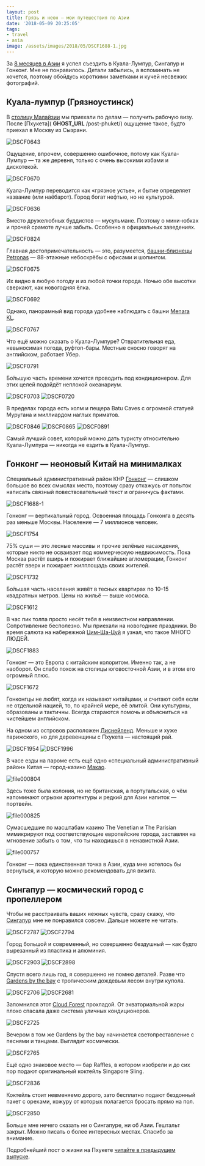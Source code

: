 ```yaml
---
layout: post
title: Грязь и неон — мои путешествия по Азии
date: '2018-05-09 20:25:05'
tags:
- travel
- asia
image: /assets/images/2018/05/DSCF1688-1.jpg
---
```


За [8 месяцев в Азии](/ru/blog/post-phuket/) я успел съездить в Куала-Лумпур, Сингапур и Гонконг. Мне не понравилось. Детали забылись, а вспоминать не хочется, поэтому обойдусь короткими заметками и кучей несвежих фотографий.

## Куала-лумпур (Грязноустинск)

В [столицу Малайзии](https://ru.wikipedia.org/wiki/%D0%9A%D1%83%D0%B0%D0%BB%D0%B0-%D0%9B%D1%83%D0%BC%D0%BF%D1%83%D1%80) мы приехали по делам — получить рабочую визу. После [Пхукета]( __GHOST_URL__ /post-phuket/) ощущение такое, будто приехал в Москву из Сызрани.

![DSCF0643](/assets/images/2018/05/DSCF0643.jpg)

Ощущение, впрочем, совершенно ошибочное, потому как Куала-Лумпур — та же деревня, только с очень высокими избами и дискотекой.

![DSCF0670](/assets/images/2018/05/DSCF0670.jpg)

Куала-Лумпур переводится как «грязное устье», и бытие определяет название (или наёбарот). Город богат нефтью, но не культурой.

![DSCF0636](/assets/images/2018/05/DSCF0636.jpg)

Вместо дружелюбных буддистов — мусульмане. Поэтому о мини-юбках и прочей срамоте лучше забыть. Особенно в официальных заведениях.

![DSCF0824](/assets/images/2018/05/DSCF0824.jpg)

Главная достопримечательность — это, разумеется, [башни-близнецы Petronas](https://ru.wikipedia.org/wiki/%D0%91%D0%B0%D1%88%D0%BD%D0%B8_%D0%9F%D0%B5%D1%82%D1%80%D0%BE%D0%BD%D0%B0%D1%81) — 88-этажные небоскрёбы с офисами и шопингом.

![DSCF0675](/assets/images/2018/05/DSCF0675.jpg)

Их видно в любую погоду и из любой точки города. Ночью обе высотки сверкают, как новогодняя ёлка.

![DSCF0692](/assets/images/2018/05/DSCF0692.jpg)

Однако, панорамный вид города удобнее наблюдать с башни [Menara KL](https://ru.wikipedia.org/wiki/%D0%9C%D0%B5%D0%BD%D0%B0%D1%80%D0%B0_%D0%9A%D1%83%D0%B0%D0%BB%D0%B0-%D0%9B%D1%83%D0%BC%D0%BF%D1%83%D1%80).

![DSCF0767](/assets/images/2018/05/DSCF0767.jpg)

Что ещё можно сказать о Куала-Лумпуре? Отвратительная еда, невыносимая погода, руфтоп-бары. Местные сносно говорят на английском, работает Убер.

![DSCF0791](/assets/images/2018/05/DSCF0791.jpg)

Бо́льшую часть времени хочется проводить под кондиционером. Для этих целей подойдёт неплохой океанариум.

![DSCF0703](/assets/images/2018/05/DSCF0703.jpg)
![DSCF0720](/assets/images/2018/05/DSCF0720.jpg)

В пределах города есть холм и пещера Batu Caves с огромной статуей Муругана и миллиардом наглых приматов.

![DSCF0846](/assets/images/2018/05/DSCF0846.jpg)
![DSCF0865](/assets/images/2018/05/DSCF0865.jpg)
![DSCF0891](/assets/images/2018/05/DSCF0891.jpg)

Самый лучший совет, который можно дать туристу относительно Куала-Лумпура — никогда не ездить в Куала-Лумпур.

## Гонконг — неоновый Китай на минималках

Специальный административный район КНР [Гонконг](https://ru.wikipedia.org/wiki/%D0%93%D0%BE%D0%BD%D0%BA%D0%BE%D0%BD%D0%B3) — слишком большое во всех смыслах место, поэтому сразу откажусь от попыток написать связный повествовательный текст и ограничусь фактами.

![DSCF1688-1](/assets/images/2018/05/DSCF1688-1.jpg)

Гонконг — вертикальный город. Освоенная площадь Гонконга в десять раз меньше Москвы. Население — 7 миллионов человек.

![DSCF1754](/assets/images/2018/05/DSCF1754.jpg)

75% суши — это лесные массивы и прочие зелёные насаждения, которые никто не осваивает под коммерческую недвижимость. Пока Москва растёт вширь и пожирает ближайшие агломерации, Гонконг растёт вверх и пожирает жилплощадь своих жителей.

![DSCF1732](/assets/images/2018/05/DSCF1732.jpg)

Бо́льшая часть населения живёт в тесных квартирах по 10–15 квадратных метров. Цены на жильё — выше космоса.

![DSCF1612](/assets/images/2018/05/DSCF1612.jpg)

В час пик толпа просто несёт тебя в неизвестном направлении. Сопротивление бесполезно. Мы приехали на новогодние праздники. Во время салюта на набережной [Цим-Ша-Цуй](https://ru.wikipedia.org/wiki/%D0%A7%D0%B8%D0%BC%D1%81%D0%B0%D1%87%D1%91%D0%B9) я узнал, что такое МНОГО ЛЮДЕЙ.

![DSCF1883](/assets/images/2018/05/DSCF1883.jpg)

Гонконг — это Европа с китайским колоритом. Именно так, а не наоборот. Он слабо похож на столицы юговосточной Азии, и в этом его огромный плюс.

![DSCF1672](/assets/images/2018/05/DSCF1672.jpg)

Гонконгцы не любят, когда их называют китайцами, и считают себя если не отдельной нацией, то, по крайней мере, её элитой. Они культурны, образованы и тактичны. Всегда стараются помочь и объясниться на чистейшем английском.

На одном из островов расположен [Диснейленд](https://www.hongkongdisneyland.com). Меньше и хуже парижского, но для деревенщины с Пхукета — настоящий рай.

![DSCF1954](/assets/images/2018/05/DSCF1954.jpg)
![DSCF1996](/assets/images/2018/05/DSCF1996.jpg)

В часе езды на пароме есть ещё одно «специальный административный район» Китая — город-казино [Макао](https://ru.wikipedia.org/wiki/%D0%9C%D0%B0%D0%BA%D0%B0%D0%BE).

![file000804](/assets/images/2018/05/file000804.jpg)

Здесь тоже была колония, но не британская, а португальская, о чём напоминают огрызки архитектуры и редкий для Азии напиток — портвейн.

![file000825](/assets/images/2018/05/file000825.jpg)

Сумасшедшие по масштабам казино The Venetian и The Parisian мимикрируют под соответствующие европейские города, заставляя на мгновение забыть о том, что ты находишься в ненавистной Азии.

![file000757](/assets/images/2018/05/file000757.jpg)

Гонконг — пока единственная точка в Азии, куда мне хотелось бы вернуться, и которую можно рекомендовать для визита.

## Сингапур — космический город с пропеллером

Чтобы не расстраивать ваших нежных чувств, сразу скажу, что [Сингапур](https://ru.wikipedia.org/wiki/%D0%A1%D0%B8%D0%BD%D0%B3%D0%B0%D0%BF%D1%83%D1%80) мне не понравился совсем. Дальше можете не читать.

![DSCF2787](/assets/images/2018/05/DSCF2787.jpg)
![DSCF2794](/assets/images/2018/05/DSCF2794.jpg)

Город большой и современный, но совершенно бездушный — как будто вырезанный из пластика и алюминия.

![DSCF2903](/assets/images/2018/05/DSCF2903.jpg)
![DSCF2898](/assets/images/2018/05/DSCF2898.jpg)

Спустя всего лишь год, я совершенно не помню деталей. Разве что [Gardens by the bay](https://ru.wikipedia.org/wiki/%D0%A1%D0%B0%D0%B4%D1%8B_%D1%83_%D0%97%D0%B0%D0%BB%D0%B8%D0%B2%D0%B0) с тропическим дождевым лесом внутри купола.

![DSCF2706](/assets/images/2018/05/DSCF2706.jpg)
![DSCF2681](/assets/images/2018/05/DSCF2681.jpg)

Запомнился этот [Cloud Forest](http://www.gardensbythebay.com.sg/en/attractions/cloud-forest/visitor-information.html) прохладой. От экваториальной жары плохо спасала даже система уличных кондиционеров.

![DSCF2725](/assets/images/2018/05/DSCF2725.jpg)

Вечером в том же Gardens by the bay начинается светопреставление с песнями и танцами. Выглядит космически.

![DSCF2765](/assets/images/2018/05/DSCF2765.jpg)

Ещё одно знаковое место — бар Raffles, в котором изобрели и до сих пор подают оригинальный коктейль Singapore Sling.

![DSCF2836](/assets/images/2018/05/DSCF2836.jpg)

Коктейль стоит невменяемо дорого, зато бесплатно подают бездонный пакет с орехами, кожуру от которых полагается бросать прямо на пол.

![DSCF2850](/assets/images/2018/05/DSCF2850.jpg)

Больше мне нечего сказать ни о Сингапуре, ни об Азии. Гештальт закрыт. Можно писать о более интересных местах. Спасибо за внимание.

Подробнейший пост о жизни на Пхукете [читайте в предыдущем выпуске](/ru/blog/post-phuket/).